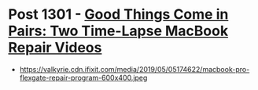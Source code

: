 # Post 1301 - [Good Things Come in Pairs: Two Time-Lapse MacBook Repair Videos](https://www.ifixit.com/News/1301/good-things-come-in-pairs-two-time-lapse-macbook-repairs)

- https://valkyrie.cdn.ifixit.com/media/2019/05/05174622/macbook-pro-flexgate-repair-program-600x400.jpeg
